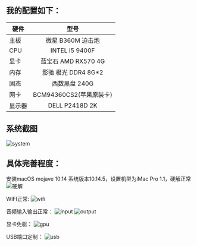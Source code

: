 ## 我的配置如下：

| 硬件 | 型号 | 
| - | :-: |
| 主板 |微星 B360M 迫击炮|
| CPU |INTEL i5 9400F|
| 显卡 |蓝宝石 AMD RX570 4G|
| 内存 |影驰 极光 DDR4 8G*2|
| 固态 |西数黑盘 240G|
| 网卡 |BCM94360CS2(苹果原装卡)|
| 显示器 |DELL P2418D 2K |

## 系统截图

![system](https://github.com/reputati0n/hackintosh-b360--9400f/blob/master/image/system_hackintosh.png)

## 具体完善程度：

安装macOS mojave 10.14
系统版本10.14.5，设置机型为iMac Pro 1.1，硬解正常
![硬解](https://github.com/reputati0n/hackintosh-b360--9400f/blob/master/image/hard_speed.png)

WIFI正常:
![wifi](https://github.com/reputati0n/hackintosh-b360--9400f/blob/master/image/wifi.png)

音频输入输出正常：
![input](https://github.com/reputati0n/hackintosh-b360--9400f/blob/master/image/audio-input.png?raw=true)
![output](https://github.com/reputati0n/hackintosh-b360--9400f/blob/master/image/audio-output.png)

显卡免驱：
![gpu](https://github.com/reputati0n/hackintosh-b360--9400f/blob/master/image/gpu-rx570.png)

USB端口定制：
![usb](https://github.com/reputati0n/hackintosh-b360--9400f/blob/master/image/usbport.png)
